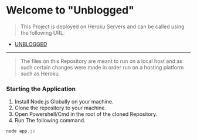 # Welcome to "Unblogged"

>This Project is deployed on Heroku Servers and can be called using the following URL:
* [UNBLOGGED](https://desolate-taiga-36568.herokuapp.com/)

***
>The files on this Repository are meant to run on a local host and as such certain changes were made in order run on a hosting platform such as Heroku.

### Starting the Application
1. Install Node.js Globally on your machine.
2. Clone the repository to your machine.
3. Open Powershell/Cmd in the root of the cloned Repository.
4. Run The following command.
```js
node app.js
```
